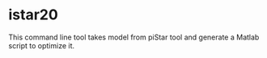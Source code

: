 # istar20
This command line tool takes model from piStar tool and generate a Matlab script to optimize it.

